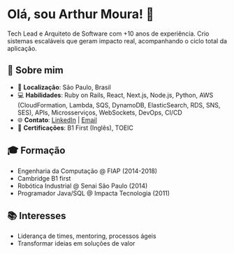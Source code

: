 # Olá, sou Arthur Moura! 👋

Tech Lead e Arquiteto de Software com +10 anos de experiência. Crio sistemas escaláveis que geram impacto real, acompanhando o ciclo total da aplicação.

## 🚀 Sobre mim
- 📍 **Localização**: São Paulo, Brasil
- 💻 **Habilidades**: Ruby on Rails, React, Next.js, Node.js, Python, AWS (CloudFormation, Lambda, SQS, DynamoDB, ElasticSearch, RDS, SNS, SES), APIs, Microsserviços, WebSockets, DevOps, CI/CD
- 🌐 **Contato**: [LinkedIn](https://linkedin.com/in/artmoura) | [Email](mailto:arthurjm95@gmail.com)
- 📜 **Certificações**: B1 First (Inglês), TOEIC

## 🎓 Formação
- Engenharia da Computação @ FIAP (2014-2018)
- Cambridge B1 first
- Robótica Industrial @ Senai São Paulo (2014)
- Programador Java/SQL @ Impacta Tecnologia (2011)

## 📚 Interesses
- Liderança de times, mentoring, processos ágeis
- Transformar ideias em soluções de valor
